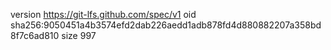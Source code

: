 version https://git-lfs.github.com/spec/v1
oid sha256:9050451a4b3574efd2dab226aedd1adb878fd4d880882207a358bd8f7c6ad810
size 997
